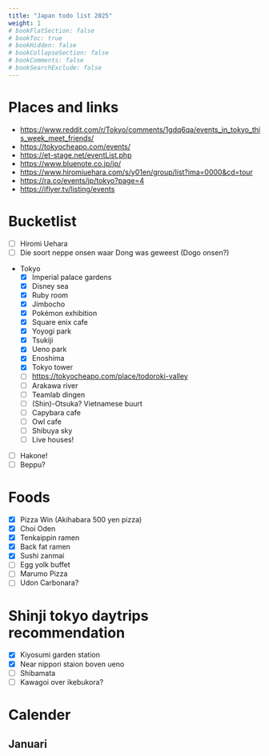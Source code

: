 ```yaml
---
title: "Japan todo list 2025"
weight: 1
# bookFlatSection: false
# bookToc: true
# bookHidden: false
# bookCollapseSection: false
# bookComments: false
# bookSearchExclude: false
---
```


# Places and links
- https://www.reddit.com/r/Tokyo/comments/1gdq6qa/events_in_tokyo_this_week_meet_friends/
- https://tokyocheapo.com/events/
- https://et-stage.net/eventList.php
- https://www.bluenote.co.jp/jp/
- https://www.hiromiuehara.com/s/y01en/group/list?ima=0000&cd=tour
- https://ra.co/events/jp/tokyo?page=4
- https://iflyer.tv/listing/events

# Bucketlist

- [ ] Hiromi Uehara
- [ ] Die soort neppe onsen waar Dong was geweest (Dogo onsen?)
- Tokyo
  - [x] Imperial palace gardens
  - [x] Disney sea
  - [X] Ruby room
  - [X] Jimbocho
  - [x] Pokémon exhibition
  - [x] Square enix cafe
  - [x] Yoyogi park
  - [x] Tsukiji
  - [x] Ueno park
  - [x] Enoshima
  - [x] Tokyo tower
  - [ ] https://tokyocheapo.com/place/todoroki-valley
  - [ ] Arakawa river
  - [ ] Teamlab dingen
  - [ ] (Shin)-Otsuka? Vietnamese buurt
  - [ ] Capybara cafe
  - [ ] Owl cafe
  - [ ] Shibuya sky
  - [ ] Live houses!
- [ ] Hakone!
- [ ] Beppu?

# Foods

- [x] Pizza Win (Akihabara 500 yen pizza)
- [x] Choi Oden
- [x] Tenkaippin ramen
- [x] Back fat ramen
- [x] Sushi zanmai
- [ ] Egg yolk buffet
- [ ] Marumo Pizza
- [ ] Udon Carbonara?

# Shinji tokyo daytrips recommendation

- [x] Kiyosumi garden station
- [x] Near nippori staion boven ueno
- [ ] Shibamata
- [ ] Kawagoi over ikebukora?

# Calender

## Januari
